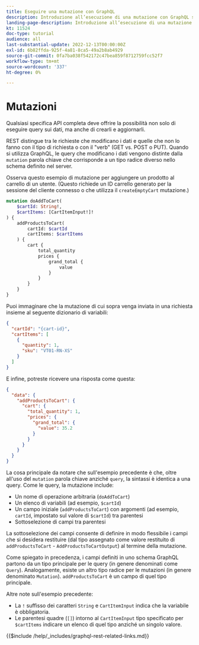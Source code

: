 ```yaml
---
title: Eseguire una mutazione con GraphQL
description: Introduzione all’esecuzione di una mutazione con GraphQL su Adobe Commerce e [!DNL Magento Open Source]. Esegui la tua prima mutazione utilizzando le chiamate POST.
landing-page-description: Introduzione all’esecuzione di una mutazione con GraphQL su Adobe Commerce e [!DNL Magento Open Source]. Esegui la tua prima mutazione utilizzando le chiamate POST.
kt: 11524
doc-type: tutorial
audience: all
last-substantial-update: 2022-12-13T00:00:00Z
exl-id: 6b82ffda-925f-4a81-8ca5-49a2b8ab4929
source-git-commit: 0fa7ba038f542172c47bea859f8712759fcc52f7
workflow-type: tm+mt
source-wordcount: '337'
ht-degree: 0%

---
```


# Mutazioni

Qualsiasi specifica API completa deve offrire la possibilità non solo di eseguire query sui dati, ma anche di crearli e aggiornarli.

REST distingue tra le richieste che modificano i dati e quelle che non lo fanno con il tipo di richiesta o con il &quot;verb&quot; (GET vs. POST o PUT).
Quando si utilizza GraphQL, le query che modificano i dati vengono distinte dalla `mutation` parola chiave che corrisponde a un tipo radice diverso nello schema definito nel server.

Osserva questo esempio di mutazione per aggiungere un prodotto al carrello di un utente. (Questo richiede un ID carrello generato per la sessione del cliente connesso o che utilizza il `createEmptyCart` mutazione.)

```graphql
mutation doAddToCart(
    $cartId: String!,
    $cartItems: [CartItemInput!]!
) {
    addProductsToCart(
        cartId: $cartId
        cartItems: $cartItems
    ) {
        cart {
            total_quantity
            prices {
                grand_total {
                    value
                }
            }
        }
    }
}
```

Puoi immaginare che la mutazione di cui sopra venga inviata in una richiesta insieme al seguente dizionario di variabili:

```json
{
  "cartId": "{cart-id}",
  "cartItems": [
    {
      "quantity": 1,
      "sku": "VT01-RN-XS"
    }
  ]
}
```

E infine, potreste ricevere una risposta come questa:

```json
{
  "data": {
    "addProductsToCart": {
      "cart": {
        "total_quantity": 1,
        "prices": {
          "grand_total": {
            "value": 35.2
          }
        }
      }
    }
  }
}
```

La cosa principale da notare che sull&#39;esempio precedente è che, oltre all&#39;uso del `mutation` parola chiave anziché `query`, la sintassi è identica a una query. Come le query, la mutazione include:

* Un nome di operazione arbitraria (`doAddToCart`)
* Un elenco di variabili (ad esempio, `$cartId`)
* Un campo iniziale (`addProductsToCart`) con argomenti (ad esempio, `cartId`, impostato sul valore di `$cartId`) tra parentesi
* Sottoselezione di campi tra parentesi

La sottoselezione dei campi consente di definire in modo flessibile i campi che si desidera restituire (dal tipo assegnato come valore restituito di `addProductsToCart` - `AddProductsToCartOutput`) al termine della mutazione.

Come spiegato in precedenza, i campi definiti in uno schema GraphQL partono da un tipo principale per le query (in genere denominati come `Query`). Analogamente, esiste un altro tipo radice per le mutazioni (in genere denominato `Mutation`). `addProductsToCart` è un campo di quel tipo principale.

Altre note sull&#39;esempio precedente:

* La `!` suffisso dei caratteri `String` e `CartItemInput` indica che la variabile è obbligatoria.
* Le parentesi quadre (`[]`) intorno al `CartItemInput` tipo specificato per `$cartItems` indicare un elenco di quel tipo anziché un singolo valore.

{{$include /help/_includes/graphql-rest-related-links.md}}
